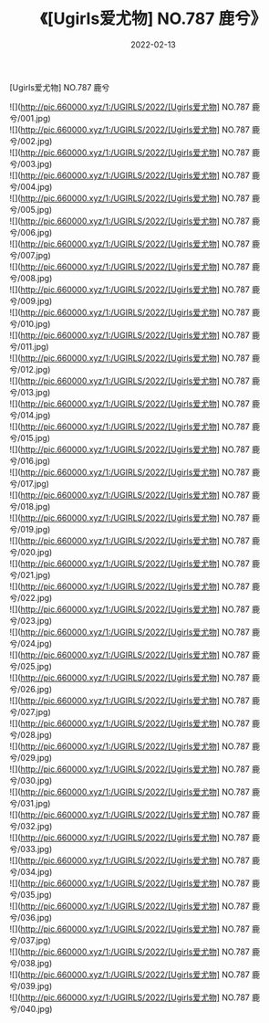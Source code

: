 ﻿---
layout: post
title:  《[Ugirls爱尤物] NO.787 鹿兮》
date:   2022-02-13
img: http://pic.660000.xyz/1:/UGIRLS/2022/[Ugirls爱尤物] NO.787 鹿兮/000.jpg
categories: [美女, 清纯, 唯美]
---

[Ugirls爱尤物] NO.787 鹿兮

 ![](http://pic.660000.xyz/1:/UGIRLS/2022/[Ugirls爱尤物] NO.787 鹿兮/001.jpg) <br>![](http://pic.660000.xyz/1:/UGIRLS/2022/[Ugirls爱尤物] NO.787 鹿兮/002.jpg) <br>![](http://pic.660000.xyz/1:/UGIRLS/2022/[Ugirls爱尤物] NO.787 鹿兮/003.jpg) <br>![](http://pic.660000.xyz/1:/UGIRLS/2022/[Ugirls爱尤物] NO.787 鹿兮/004.jpg) <br>![](http://pic.660000.xyz/1:/UGIRLS/2022/[Ugirls爱尤物] NO.787 鹿兮/005.jpg) <br>![](http://pic.660000.xyz/1:/UGIRLS/2022/[Ugirls爱尤物] NO.787 鹿兮/006.jpg) <br>![](http://pic.660000.xyz/1:/UGIRLS/2022/[Ugirls爱尤物] NO.787 鹿兮/007.jpg) <br>![](http://pic.660000.xyz/1:/UGIRLS/2022/[Ugirls爱尤物] NO.787 鹿兮/008.jpg) <br>![](http://pic.660000.xyz/1:/UGIRLS/2022/[Ugirls爱尤物] NO.787 鹿兮/009.jpg) <br>![](http://pic.660000.xyz/1:/UGIRLS/2022/[Ugirls爱尤物] NO.787 鹿兮/010.jpg) <br>![](http://pic.660000.xyz/1:/UGIRLS/2022/[Ugirls爱尤物] NO.787 鹿兮/011.jpg) <br>![](http://pic.660000.xyz/1:/UGIRLS/2022/[Ugirls爱尤物] NO.787 鹿兮/012.jpg) <br>![](http://pic.660000.xyz/1:/UGIRLS/2022/[Ugirls爱尤物] NO.787 鹿兮/013.jpg) <br>![](http://pic.660000.xyz/1:/UGIRLS/2022/[Ugirls爱尤物] NO.787 鹿兮/014.jpg) <br>![](http://pic.660000.xyz/1:/UGIRLS/2022/[Ugirls爱尤物] NO.787 鹿兮/015.jpg) <br>![](http://pic.660000.xyz/1:/UGIRLS/2022/[Ugirls爱尤物] NO.787 鹿兮/016.jpg) <br>![](http://pic.660000.xyz/1:/UGIRLS/2022/[Ugirls爱尤物] NO.787 鹿兮/017.jpg) <br>![](http://pic.660000.xyz/1:/UGIRLS/2022/[Ugirls爱尤物] NO.787 鹿兮/018.jpg) <br>![](http://pic.660000.xyz/1:/UGIRLS/2022/[Ugirls爱尤物] NO.787 鹿兮/019.jpg) <br>![](http://pic.660000.xyz/1:/UGIRLS/2022/[Ugirls爱尤物] NO.787 鹿兮/020.jpg) <br>![](http://pic.660000.xyz/1:/UGIRLS/2022/[Ugirls爱尤物] NO.787 鹿兮/021.jpg) <br>![](http://pic.660000.xyz/1:/UGIRLS/2022/[Ugirls爱尤物] NO.787 鹿兮/022.jpg) <br>![](http://pic.660000.xyz/1:/UGIRLS/2022/[Ugirls爱尤物] NO.787 鹿兮/023.jpg) <br>![](http://pic.660000.xyz/1:/UGIRLS/2022/[Ugirls爱尤物] NO.787 鹿兮/024.jpg) <br>![](http://pic.660000.xyz/1:/UGIRLS/2022/[Ugirls爱尤物] NO.787 鹿兮/025.jpg) <br>![](http://pic.660000.xyz/1:/UGIRLS/2022/[Ugirls爱尤物] NO.787 鹿兮/026.jpg) <br>![](http://pic.660000.xyz/1:/UGIRLS/2022/[Ugirls爱尤物] NO.787 鹿兮/027.jpg) <br>![](http://pic.660000.xyz/1:/UGIRLS/2022/[Ugirls爱尤物] NO.787 鹿兮/028.jpg) <br>![](http://pic.660000.xyz/1:/UGIRLS/2022/[Ugirls爱尤物] NO.787 鹿兮/029.jpg) <br>![](http://pic.660000.xyz/1:/UGIRLS/2022/[Ugirls爱尤物] NO.787 鹿兮/030.jpg) <br>![](http://pic.660000.xyz/1:/UGIRLS/2022/[Ugirls爱尤物] NO.787 鹿兮/031.jpg) <br>![](http://pic.660000.xyz/1:/UGIRLS/2022/[Ugirls爱尤物] NO.787 鹿兮/032.jpg) <br>![](http://pic.660000.xyz/1:/UGIRLS/2022/[Ugirls爱尤物] NO.787 鹿兮/033.jpg) <br>![](http://pic.660000.xyz/1:/UGIRLS/2022/[Ugirls爱尤物] NO.787 鹿兮/034.jpg) <br>![](http://pic.660000.xyz/1:/UGIRLS/2022/[Ugirls爱尤物] NO.787 鹿兮/035.jpg) <br>![](http://pic.660000.xyz/1:/UGIRLS/2022/[Ugirls爱尤物] NO.787 鹿兮/036.jpg) <br>![](http://pic.660000.xyz/1:/UGIRLS/2022/[Ugirls爱尤物] NO.787 鹿兮/037.jpg) <br>![](http://pic.660000.xyz/1:/UGIRLS/2022/[Ugirls爱尤物] NO.787 鹿兮/038.jpg) <br>![](http://pic.660000.xyz/1:/UGIRLS/2022/[Ugirls爱尤物] NO.787 鹿兮/039.jpg) <br>![](http://pic.660000.xyz/1:/UGIRLS/2022/[Ugirls爱尤物] NO.787 鹿兮/040.jpg) <br>